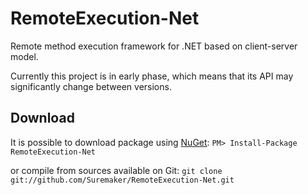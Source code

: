 RemoteExecution-Net
===========

Remote method execution framework for .NET based on client-server model.

Currently this project is in early phase, which means that its API may significantly change between versions.

## Download
It is possible to download package using [NuGet](http://nuget.org): `PM> Install-Package RemoteExecution-Net`

or compile from sources available on Git: `git clone git://github.com/Suremaker/RemoteExecution-Net.git`